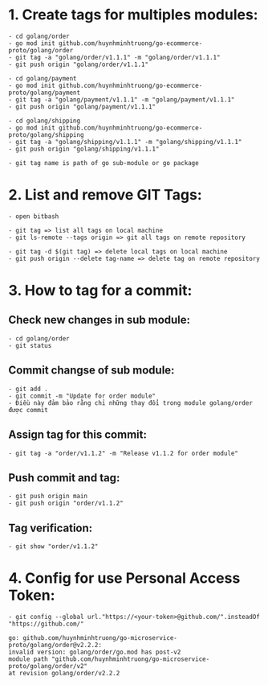 # 1. Create tags for multiples modules:

    - cd golang/order
    - go mod init github.com/huynhminhtruong/go-ecommerce-proto/golang/order
    - git tag -a "golang/order/v1.1.1" -m "golang/order/v1.1.1"
    - git push origin "golang/order/v1.1.1"

    - cd golang/payment
    - go mod init github.com/huynhminhtruong/go-ecommerce-proto/golang/payment
    - git tag -a "golang/payment/v1.1.1" -m "golang/payment/v1.1.1"
    - git push origin "golang/payment/v1.1.1"

    - cd golang/shipping
    - go mod init github.com/huynhminhtruong/go-ecommerce-proto/golang/shipping
    - git tag -a "golang/shipping/v1.1.1" -m "golang/shipping/v1.1.1"
    - git push origin "golang/shipping/v1.1.1"

    - git tag name is path of go sub-module or go package

# 2. List and remove GIT Tags:

    - open bitbash

    - git tag => list all tags on local machine
    - git ls-remote --tags origin => git all tags on remote repository

    - git tag -d $(git tag) => delete local tags on local machine
    - git push origin --delete tag-name => delete tag on remote repository

# 3. How to tag for a commit:

## Check new changes in sub module:

    - cd golang/order
    - git status

## Commit changse of sub module:

    - git add .
    - git commit -m "Update for order module"
    - Điều này đảm bảo rằng chỉ những thay đổi trong module golang/order được commit

## Assign tag for this commit:

    - git tag -a "order/v1.1.2" -m "Release v1.1.2 for order module"

## Push commit and tag:

    - git push origin main
    - git push origin "order/v1.1.2"

## Tag verification:

    - git show "order/v1.1.2"

# 4. Config for use Personal Access Token:

    - git config --global url."https://<your-token>@github.com/".insteadOf "https://github.com/"

    go: github.com/huynhminhtruong/go-microservice-proto/golang/order@v2.2.2:
    invalid version: golang/order/go.mod has post-v2
    module path "github.com/huynhminhtruong/go-microservice-proto/golang/order/v2"
    at revision golang/order/v2.2.2
